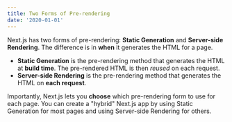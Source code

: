 ```yaml
---
title: Two Forms of Pre-rendering
date: '2020-01-01'
---
```


Next.js has two forms of pre-rendering: **Static Generation** and
**Server-side Rendering**. The difference is in **when** it generates
the HTML for a page.

- **Static Generation** is the pre-rendering method that generates the
  HTML at **build time**. The pre-rendered HTML is then _reused_ on
  each request.
- **Server-side Rendering** is the pre-rendering method that generates
  the HTML on **each request**.

Importantly, Next.js lets you **choose** which pre-rendering form to
use for each page. You can create a "hybrid" Next.js app by using
Static Generation for most pages and using Server-side Rendering for
others.
